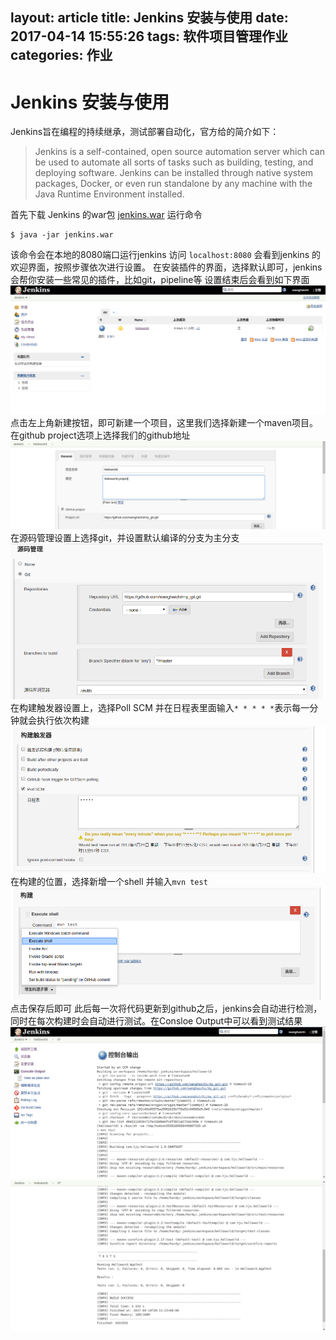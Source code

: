 layout: article
title: Jenkins 安装与使用
date: 2017-04-14 15:55:26
tags: 软件项目管理作业
categories: 作业
---

# Jenkins 安装与使用
Jenkins旨在编程的持续继承，测试部署自动化，官方给的简介如下：
> Jenkins is a self-contained, open source automation server which can be used to automate all sorts of tasks such as building, testing, and deploying software. Jenkins can be installed through native system packages, Docker, or even run standalone by any machine with the Java Runtime Environment installed.

首先下载 Jenkins 的war包
[jenkins.war](http://mirrors.jenkins.io/war-stable/latest/jenkins.war)
运行命令
```
$ java -jar jenkins.war
```
该命令会在本地的8080端口运行jenkins
访问 `localhost:8080` 会看到jenkins 的欢迎界面，按照步骤依次进行设置。
在安装插件的界面，选择默认即可，jenkins会帮你安装一些常见的插件，比如git，pipeline等
设置结束后会看到如下界面
![pictures](/images/2017-4-24-14-7.png)
点击左上角新建按钮，即可新建一个项目，这里我们选择新建一个maven项目。在github project选项上选择我们的github地址
![pictures](/images/2017-04-24-14-26.png)
在源码管理设置上选择git，并设置默认编译的分支为主分支
![pictures](/images/2017-04-24-14-28.png)
在构建触发器设置上，选择Poll SCM 并在日程表里面输入`* * * * *`表示每一分钟就会执行依次构建
![pictures](/images/2017-04-24-14-30.png)
在构建的位置，选择新增一个shell 并输入`mvn test`
![pictures](/images/2017-04-24-14-34.png)
点击保存后即可
此后每一次将代码更新到github之后，jenkins会自动进行检测，同时在每次构建时会自动进行测试。在Consloe Output中可以看到测试结果
![pictures](/images/2017-04-24-14-42.png)
![pictures](/images/2017-04-24-14-43.png)
